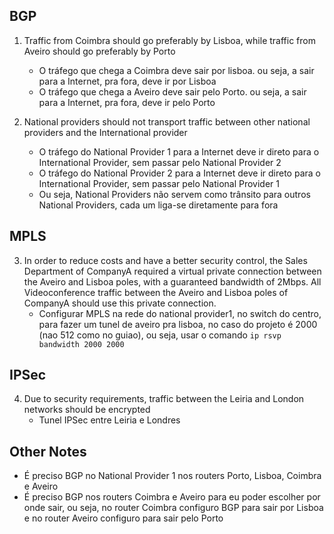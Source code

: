 ## BGP

1. Traffic from Coimbra should go preferably by Lisboa, while traffic from Aveiro should go preferably by Porto 
    - O tráfego que chega a Coimbra deve sair por lisboa. ou seja, a sair para a Internet, pra fora, deve ir por Lisboa
    - O tráfego que chega a Aveiro deve sair pelo Porto. ou seja, a sair para a Internet, pra fora, deve ir pelo Porto

2. National providers should not transport traffic between other national providers and the International provider 
    - O tráfego do National Provider 1 para a Internet deve ir direto para o International Provider, sem passar pelo National Provider 2
    - O tráfego do National Provider 2 para a Internet deve ir direto para o International Provider, sem passar pelo National Provider 1
    - Ou seja, National Providers não servem como trânsito para outros National Providers, cada um liga-se diretamente para fora

## MPLS

3. In  order  to  reduce  costs  and  have  a  better  security  control,  the  Sales  Department  of  CompanyA required a virtual private connection between the Aveiro and Lisboa poles, with a guaranteed bandwidth of  2Mbps. All  Videoconference  traffic  between  the Aveiro  and  Lisboa  poles  of  CompanyA  should  use this private connection. 
    - Configurar MPLS na rede do national provider1, no switch do centro, para fazer um tunel de aveiro pra lisboa, no caso do projeto é 2000 (nao 512 como no guiao), ou seja, usar o comando `ip rsvp bandwidth 2000 2000`

## IPSec

4. Due to security requirements, traffic between the Leiria and London networks should be encrypted
    - Tunel IPSec entre Leiria e Londres

## Other Notes

- É preciso BGP no National Provider 1 nos routers Porto, Lisboa, Coimbra e Aveiro
- É preciso BGP nos routers Coimbra e Aveiro para eu poder escolher por onde sair, ou seja, no router Coimbra configuro BGP para sair por Lisboa e no router Aveiro configuro para sair pelo Porto
